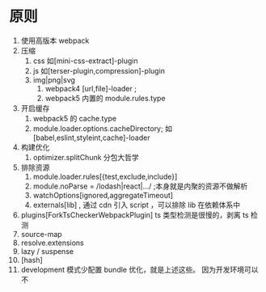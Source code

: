 # 原则

1. 使用高版本 webpack
2. 压缩
   1. css 如[mini-css-extract]-plugin
   2. js 如[terser-plugin,compression]-plugin
   3. img|png|svg
      1. webpack4 [url,file]-loader ;
      2. webpack5 内置的 module.rules.type
3. 开启缓存
   1. webpack5 的 cache.type
   2. module.loader.options.cacheDirectory; 如[babel,eslint,styleint,cache]-loader
4. 构建优化
   1. optimizer.splitChunk 分包大哲学
5. 排除资源
   1. module.loader.rules[{test,exclude,include}]
   2. module.noParse = /lodash|react|.../ ;本身就是内聚的资源不做解析
   3. watchOptions[ignored,aggregateTimeout]
   4. externals[lib] , 通过 cdn 引入 script ，可以排除 lib 在依赖体系中
6. plugins[ForkTsCheckerWebpackPlugin] ts 类型检测是很慢的，剥离 ts 检测
7. source-map
8. resolve.extensions
9. lazy / suspense
10. [hash]
11. development 模式少配置 bundle 优化，就是上述这些。 因为开发环境可以不
